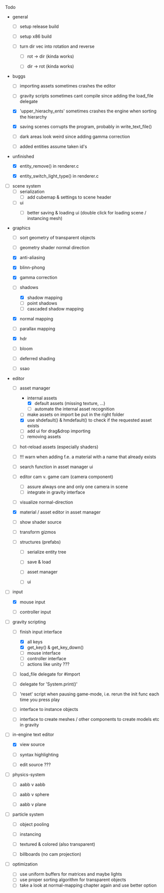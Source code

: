 Todo

- general
  - [ ] setup release build
  
  - [ ] setup x86 build
  
  - [ ] turn dir vec into rotation and reverse
  
    - [ ]  rot -> dir (kinda works)
    - [ ] dir -> rot (kinda works)
    
    
  
- buggs

  - [ ] importing assets sometimes crashes the editor

  - [ ] gravity scripts sometimes cant compile since adding the load_file delegate

  - [x] 'upper_hierachy_ents' sometimes crashes the engine when sorting the hierarchy

  - [x] saving scenes corrupts the program, probably in write_text_file()

  - [ ] dark areas look weird since adding gamma correction

  - [ ] added entities assume taken id's

    

- unfinished
  - [x] entity_remove() in renderer.c
  
  - [x] entity_switch_light_type() in renderer.c
  
    
  
- [ ] scene system
  - [ ] serialization
    - [ ] add cubemap & settings to scene header
  - [ ] ui
    - [ ] better saving & loading ui (double click for loading scene / instancing mesh)



- graphics
  - [ ] sort geometry of transparent objects
  
  - [ ] geometry shader normal direction
  
  - [x] anti-aliasing
  
  - [x]  blinn-phong
  
  - [x] gamma correction
  
  - [ ] shadows
  
    - [x] shadow mapping
    - [ ] point shadows
    - [ ] cascaded shadow mapping
    
  - [x] normal mapping
  
  - [ ] parallax mapping
  
  - [x] hdr
  
  - [ ] bloom
  
  - [ ] deferred shading
  
  - [ ] ssao
  
    
  
- editor
  - [ ] asset manager
    - internal assets
      -  [x] default assets (missing texture, ...)
      -  [ ] automate the internal asset recognition
    - [ ] make assets on import be put in the right folder
    - [x] use shdefault() & hmdefault() to check if the requested asset exists
    - [ ] add ui for drag&drop importing
    - [ ] removing assets
    
  - [ ] hot-reload assets (especially shaders)
  
  - [ ] !!! warn when adding f.e. a material with a name that already exists
  
  - [ ] search function in asset manager ui
  
  - [ ] editor cam v. game cam (camera component)

    - [ ] assure always one and only one camera in scene
    - [ ] integrate in gravity interface
  
  - [ ] visualize normal-direction
  
  - [x] material / asset editor in asset manager

  - [ ] show shader source

  - [ ] transform gizmos

  - [ ] structures (prefabs)

    - [ ] serialize entity tree
    - [ ] save & load
    - [ ] asset manager
    - [ ] ui
  
    
  
- [ ] input 
  - [x] mouse input 
  - [ ] controller input
  
  
  
- [ ] gravity scripting

  - [ ] finish input interface
    - [x] all keys
    - [x] get_key() & get_key_down()
    - [ ] mouse interface
    - [ ] controller interface
    - [ ] actions like unity ???
    
  - [ ] load_file delegate for #import 

  - [ ] delegate for 'System.print()'

  - [ ] 'reset' script when pausing game-mode, i.e. rerun the init func each time you press play

  - [ ] interface to instance objects 

  - [ ] interface to create meshes / other components to create models etc in gravity

    

- [ ] in-engine text editor
  - [x] view source
  
  - [ ] syntax highlighting
  
  - [ ] edit source ???
  
  
  
- [ ] physics-system

  - [ ] aabb v aabb
  
  - [ ] aabb v sphere
  
  - [ ] aabb v plane
  
    
  
- [ ] particle system
  - [ ] object pooling
  
  - [ ] instancing 
  
  - [ ] textured & colored (also transparent)
  
  - [ ] billboards (no cam projection) 
  
    
  
- [ ] optimization
  - [ ] use uniform buffers for matrices and maybe lights
  - [ ] use proper sorting algorithm for transparent objects
  - [ ] take a look at normal-mapping chapter again and use better option 